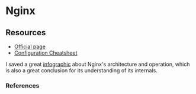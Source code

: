 Nginx
=====

Resources
---------

 - [Official page](http://nginx.org)
 - [Configuration Cheatsheet](https://vishnu.hashnode.dev/nginx-cheatsheet)


I saved a great [infographic][1] about Nginx's architecture and operation,
which is also a great conclusion for its understanding of its internals.

### References ###

[1]: nginx-infographic.png
